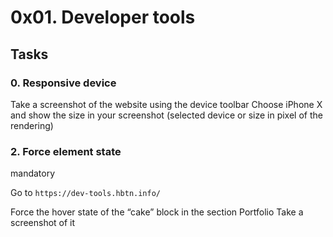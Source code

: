 <h1 class="gap">0x01. Developer tools</h1>


<h2 class="gap">Tasks</h2>


<div data-role="task4349" data-position="1" id="task-num-0">
<div class="panel panel-default task-card " id="task-4349">
<span id="user_id" data-id="1875"></span>

<div class="panel-heading">
<h3 class="panel-title">
    0. Responsive device
</h3>
</div>

<div class="panel-body">
<span id="user_id" data-id="1875"></span>

<p>Take a screenshot of the website using the device toolbar
Choose iPhone X and show the size in your screenshot (selected device or size in pixel of the rendering)</p>

  </div>


<div class="panel-heading">
<h3 class="panel-title">
    2. Force element state
</h3>

<div>
    <span class="label label-warning">
        mandatory
    </span>
</div>
</div>

<div class="panel-body">
<span id="user_id" data-id="1875"></span>


<!-- Progress vs Score -->

<!-- Task Body -->
<p>Go to <code>https://dev-tools.hbtn.info/</code></p>

<p>Force the hover state of the “cake” block in the section Portfolio
Take a screenshot of it</p>

</div>

